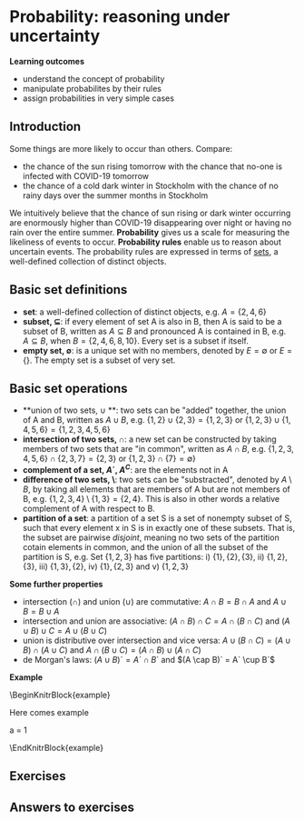# Probability: reasoning under uncertainty

**Learning outcomes**

- understand the concept of probability
- manipulate probabilites by their rules
- assign probabilities in very simple cases


## Introduction

Some things are more likely to occur than others. Compare:

- the chance of the sun rising tomorrow with the chance that no-one is infected with COVID-19 tomorrow
- the chance of a cold dark winter in Stockholm with the chance of no rainy days over the summer months in Stockholm

We intuitively believe that the chance of sun rising or dark winter occurring are enormously higher than COVID-19 disappearing over night or having no rain over the entire summer. **Probability** gives us a scale for measuring the likeliness of events to occur. **Probability rules** enable us to reason about uncertain events. The probability rules are expressed in terms of [sets](https://en.wikipedia.org/wiki/Set_(mathematics)), a well-defined collection of distinct objects. 


## Basic set definitions

- **set**: a well-defined collection of distinct objects, e.g. $A = \{2, 4, 6\}$
- **subset, $\subseteq$**: if every element of set A is also in B, then A is said to be a subset of B, written as $A \subseteq B$ and pronounced A is contained in B, e.g. $A \subseteq B$, when $B = \{2, 4, 6, 8, 10\}$. Every set is a subset if itself.
- **empty set, $\emptyset$**: is a unique set with no members, denoted by $E = \emptyset$ or $E = \{\}$. The empty set is a subset of very set. 

## Basic set operations

- **union of two sets, $\cup$ **: two sets can be "added" together, the union of A and B, written as $A \cup B$, e.g. $\{1, 2\} \cup \{2, 3\} = \{1, 2, 3\}$ or $\{1, 2, 3\} \cup \{1, 4, 5, 6\} = \{1, 2, 3, 4, 5, 6\}$
- **intersection of two sets, $\cap$**: a new set can be constructed by taking members of two sets that are "in common", written as $A \cap B$, e.g. $\{1, 2, 3, 4, 5, 6\} \cap \{2, 3, 7\} = \{2, 3\}$ or $\{1, 2, 3\} \cap \{7 \} = \emptyset \}$
- **complement of a set, $A´$, $A^C$**: are the elements not in A
- **difference of two sets, $\setminus$**: two sets can be "substracted", denoted by $A \setminus B$, by taking all elements that are members of A but are not members of B, e.g. $\{1, 2, 3, 4\} \setminus \{1, 3\} = \{2, 4\}$. This is also in other words a relative complement of A with respect to B.
- **partition of a set**: a partition of a set S is a set of nonempty subset of S, such that every element x in S is in exactly one of these subsets. That is, the subset are pairwise *disjoint*, meaning no two sets of the partition cotain elements in common, and the union of all the subset of the partition is S, e.g. Set $\{1, 2, 3\}$ has five partitions: i) $\{1\}, \{2\}, \{3\}$, ii) $\{1, 2\}, \{3\}$, iii) $\{1,3\}, \{2\}$, iv) $\{1\}, \{2, 3\}$ and v) $\{1,2,3\}$


**Some further properties**

- intersection $(\cap)$ and union $(\cup)$ are commutative: $A \cap B = B \cap A$ and $A \cup B = B \cup A$ 
- intersection and union are associative: $(A \cap B) \cap C = A \cap (B \cap C)$ and $(A \cup B) \cup C = A \cup (B \cup C)$ 
- union is distributive over intersection and vice versa: $A \cup (B \cap C) = (A \cup B) \cap (A \cup C)$ and $A \cap (B \cup C) = (A \cap B) \cup (A \cap C)$ 
- de Morgan's laws: $(A \cup B)´ = A´ \cap B´$ and $(A \cap B)´ = A` \cup B´$

**Example** 

\BeginKnitrBlock{example}

Here comes example

a = 1


\EndKnitrBlock{example}




## Exercises

## Answers to exercises








